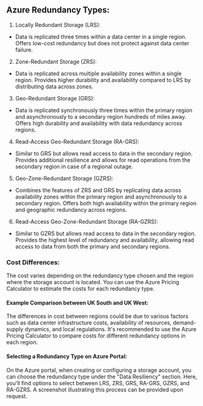 ## Azure Redundancy Types:

1. Locally Redundant Storage (LRS):
* Data is replicated three times within a data center in a single region.
Offers low-cost redundancy but does not protect against data center failure.

2. Zone-Redundant Storage (ZRS):
* Data is replicated across multiple availability zones within a single region.
Provides higher durability and availability compared to LRS by distributing data across zones.

3. Geo-Redundant Storage (GRS):
* Data is replicated synchronously three times within the primary region and asynchronously to a secondary region hundreds of miles away.
Offers high durability and availability with data redundancy across regions.

4. Read-Access Geo-Redundant Storage (RA-GRS):
* Similar to GRS but allows read access to data in the secondary region.
Provides additional resilience and allows for read operations from the secondary region in case of a regional outage.

5. Geo-Zone-Redundant Storage (GZRS):
* Combines the features of ZRS and GRS by replicating data across availability zones within the primary region and asynchronously to a secondary region.
Offers both high availability within the primary region and geographic redundancy across regions.

6. Read-Access Geo-Zone-Redundant Storage (RA-GZRS):
* Similar to GZRS but allows read access to data in the secondary region.
Provides the highest level of redundancy and availability, allowing read access to data from both the primary and secondary regions.

### Cost Differences:

The cost varies depending on the redundancy type chosen and the region where the storage account is located. You can use the Azure Pricing Calculator to estimate the costs for each redundancy type.

#### Example Comparison between UK South and UK West:

The differences in cost between regions could be due to various factors such as data center infrastructure costs, availability of resources, demand-supply dynamics, and local regulations. It's recommended to use the Azure Pricing Calculator to compare costs for different redundancy options in each region.

#### Selecting a Redundancy Type on Azure Portal:

On the Azure portal, when creating or configuring a storage account, you can choose the redundancy type under the "Data Resiliency" section. Here, you'll find options to select between LRS, ZRS, GRS, RA-GRS, GZRS, and RA-GZRS. A screenshot illustrating this process can be provided upon request.
